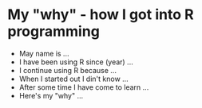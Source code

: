 # My "why" - how I got into R programming 

- May name is ...
- I have been using R since (year) ...
- I continue using R because ... 
- When I started out I din't know ... 
- After some time I have come to learn  ...
- Here's my "why" ... 

